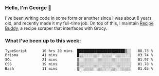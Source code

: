 ### Hello, I'm George 👋

I've been writing code in some form or another since I was about 8 years old, and recently made it my full-time job. On top of this, I maintain [Recipe Buddy](https://github.com/georgegebbett/recipe-buddy), a recipe scraper that interfaces with Grocy.  

<!--
**georgegebbett/georgegebbett** is a ✨ _special_ ✨ repository because its `README.md` (this file) appears on your GitHub profile.

Here are some ideas to get you started:

- 🔭 I’m currently working on ...
- 🌱 I’m currently learning ...
- 👯 I’m looking to collaborate on ...
- 🤔 I’m looking for help with ...
- 💬 Ask me about ...
- 📫 How to reach me: ...
- 😄 Pronouns: ...
- ⚡ Fun fact: ...
-->

### What I've been up to this week:
<!--START_SECTION:waka-->

```txt
TypeScript       16 hrs 20 mins  ██████████████████████▒░░   88.73 %
Prisma           41 mins         █░░░░░░░░░░░░░░░░░░░░░░░░   03.74 %
SQL              21 mins         ▒░░░░░░░░░░░░░░░░░░░░░░░░   01.97 %
CSS              19 mins         ▒░░░░░░░░░░░░░░░░░░░░░░░░   01.78 %
Bash             11 mins         ▒░░░░░░░░░░░░░░░░░░░░░░░░   01.05 %
```

<!--END_SECTION:waka-->
